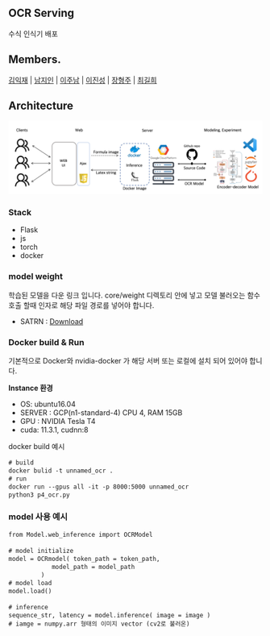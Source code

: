 ## OCR Serving
수식 인식기 배포

## Members.

[김익재](https://github.com/ijjustinKim) | [남지인](https://github.com/zeen263) | [이주남](https://github.com/joon1230) | [이진성](https://github.com/ssun-g) | [장형주](https://github.com/hangjoo) | [최길희](https://github.com/grazerhee)


## Architecture
![arch](./img/architecture.png)


### Stack
- Flask
- js
- torch
- docker

### model weight 
학습된 모델을 다운 링크 입니다. core/weight 디렉토리 안에 넣고 모델 불러오는 함수 호출 할때 인자로 해당 파일 경로를 넣어야 합니다.
- SATRN : [Download](https://drive.google.com/file/d/1HhDG3eNpVO4VICIGvZzBsdTbRFS8mODA/view?usp=sharing)

### Docker build & Run
기본적으로 Docker와 nvidia-docker 가 해당 서버 또는 로컬에 설치 되어 있어야 합니다.

__Instance 환경__
- OS: ubuntu16.04 
- SERVER : GCP(n1-standard-4) CPU 4, RAM 15GB 
- GPU : NVIDIA Tesla T4
- cuda: 11.3.1, cudnn:8

docker build 예시
```angular2html
# build
docker bulid -t unnamed_ocr . 
# run
docker run --gpus all -it -p 8000:5000 unnamed_ocr
python3 p4_ocr.py
```


### model 사용 예시

```
from Model.web_inference import OCRModel

# model initialize
model = OCRmodel( token_path = token_path,
            model_path = model_path
         )
# model load
model.load()

# inference
sequence_str, latency = model.inference( image = image )
# iamge = numpy.arr 형태의 이미지 vector (cv2로 불러온)
```